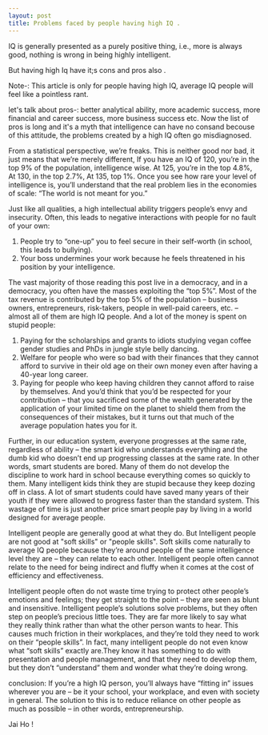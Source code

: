 ```yaml
---
layout: post
title: Problems faced by people having high IQ .
---
```



IQ is generally presented as a purely positive thing, i.e., more is always good, nothing is wrong in being highly intelligent. 

But having high Iq have it;s cons and pros also . 

Note-: This article is only for people having high IQ, average IQ people will feel like a pointless rant. 

let's talk about pros-:  better analytical ability, more academic success, more financial and career success, more business success etc. Now  the list of pros is long and it's a myth that intelligence can have no consand becouse of this attitude, the problems created by a high IQ often go misdiagnosed.

From a statistical perspective, we’re freaks. This is neither good nor bad, it just means that we’re merely different, If you have an IQ of 120, you’re in the top 9% of the population, intelligence wise. At 125, you’re in the top 4.8%, At 130, in the top 2.7%, At 135, top 1%. Once you see how rare your level of intelligence is, you’ll understand that the real problem lies in the economies of scale: “The world is not meant for you.”

Just like all qualities, a high intellectual ability triggers people’s envy and insecurity. Often, this leads to negative interactions with people for no fault of your own:
   1. People try to “one-up” you to feel secure in their self-worth (in school, this leads to bullying).
   2. Your boss undermines your work because he feels threatened in his position by your intelligence. 
   
The vast majority of those reading this post live in a democracy, and in a democracy, you often have the masses exploiting the “top 5%”. Most of the tax revenue is contributed by the top 5% of the population – business owners, entrepreneurs, risk-takers, people in well-paid careers, etc. – almost all of them are high IQ people.
And a lot of the money is spent on stupid people:
 1. Paying for the scholarships and grants to idiots studying vegan coffee gender studies and PhDs in jungle style belly dancing.
 2. Welfare for people who were so bad with their finances that they cannot afford to survive in their old age on their own money even after having a 40-year long career.
 3. Paying for people who keep having children they cannot afford to raise by themselves.
 And you’d think that you’d be respected for your contribution – that you sacrificed some of the wealth generated by the application of your limited time on the planet to shield them from the consequences of their mistakes, but it turns out that much of the average population hates you for it.
 
 Further, in our education system, everyone progresses at the same rate, regardless of ability – the smart kid who understands everything and the dumb kid who doesn’t end up progressing classes at the same rate. In other words, smart students are bored. Many of them do not develop the discipline to work hard in school because everything comes so quickly to them. Many intelligent kids think they are stupid because they keep dozing off in class.
 A lot of smart students could have saved many years of their youth if they were allowed to progress faster than the standard system. This wastage of time is just another price smart people pay by living in a world designed for average people.
 
 Intelligent people are generally good at what they do. But Intelligent people are not good at "soft skills" or "people skills". Soft skills come naturally to average IQ people because they’re around people of the same intelligence level they are – they can relate to each other. Intelligent people often cannot relate to the need for being indirect and fluffy when it comes at the cost of efficiency and effectiveness.
 
 Intelligent people often do not waste time trying to protect other people’s emotions and feelings; they get straight to the point – they are seen as blunt and insensitive. Intelligent people’s solutions solve problems, but they often step on people’s precious little toes. They are far more likely to say what they really think rather than what the other person wants to hear. This causes much friction in their workplaces, and they’re told they need to work on their “people skills”. In fact, many intelligent people do not even know what “soft skills” exactly are.They know it has something to do with presentation and people management, and that they need to develop them, but they don’t “understand” them and wonder what they’re doing wrong. 
 
 conclusion: If you’re a high IQ person, you’ll always have “fitting in” issues wherever you are – be it your school, your workplace, and even with society in general. The solution to this is to reduce reliance on other people as much as possible – in other words, entrepreneurship.
 
 Jai Ho !
 
 









 
 
 
 

 
 
 
 
 
 
